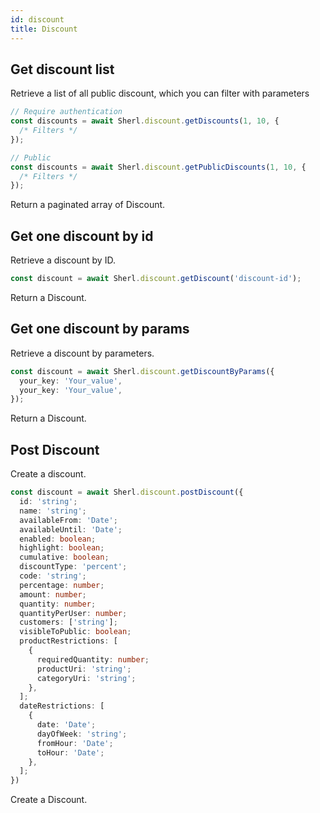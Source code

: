 ```yaml
---
id: discount
title: Discount
---
```


## Get discount list

Retrieve a list of all public discount, which you can filter with parameters

```ts
// Require authentication
const discounts = await Sherl.discount.getDiscounts(1, 10, {
  /* Filters */
});

// Public
const discounts = await Sherl.discount.getPublicDiscounts(1, 10, {
  /* Filters */
});
```

Return a paginated array of Discount.

## Get one discount by id

Retrieve a discount by ID.

```ts
const discount = await Sherl.discount.getDiscount('discount-id');
```

Return a Discount.

## Get one discount by params

Retrieve a discount by parameters.

```ts
const discount = await Sherl.discount.getDiscountByParams({
  your_key: 'Your_value',
  your_key: 'Your_value',
});
```

Return a Discount.

## Post Discount

Create a discount.

```ts
const discount = await Sherl.discount.postDiscount({
  id: 'string';
  name: 'string';
  availableFrom: 'Date';
  availableUntil: 'Date';
  enabled: boolean;
  highlight: boolean;
  cumulative: boolean;
  discountType: 'percent';
  code: 'string';
  percentage: number;
  amount: number;
  quantity: number;
  quantityPerUser: number;
  customers: ['string'];
  visibleToPublic: boolean;
  productRestrictions: [
    {
      requiredQuantity: number;
      productUri: 'string';
      categoryUri: 'string';
    },
  ];
  dateRestrictions: [
    {
      date: 'Date';
      dayOfWeek: 'string';
      fromHour: 'Date';
      toHour: 'Date';
    },
  ];
})
```

Create a Discount.
